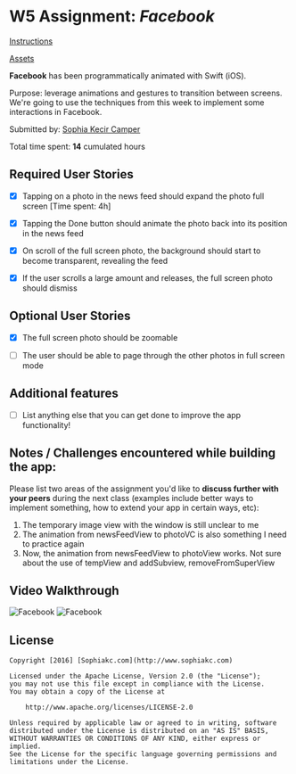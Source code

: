 # W5 Assignment: *Facebook*

[Instructions](http://courses.codepath.com/courses/ios_for_designers/unit/5#!assignment)

[Assets](https://www.dropbox.com/s/vcv515vhlt477uj/Facebook%20Assets.zip?dl=0)

**Facebook** has been programmatically animated with Swift (iOS).

Purpose: leverage animations and gestures to transition between screens. We're going to use the techniques from this week to implement some interactions in Facebook.

Submitted by: [Sophia Kecir Camper](https://github.com/sophiakc)

Total time spent: **14** cumulated hours

## Required User Stories

* [X] Tapping on a photo in the news feed should expand the photo full screen [Time spent: 4h]
* [X] Tapping the Done button should animate the photo back into its position in the news feed
* [X] On scroll of the full screen photo, the background should start to become transparent, revealing the feed
* [X] If the user scrolls a large amount and releases, the full screen photo should dismiss


## Optional User Stories

* [X] The full screen photo should be zoomable
* [ ] The user should be able to page through the other photos in full screen mode


## Additional features

* [ ] List anything else that you can get done to improve the app functionality!


## Notes / Challenges encountered while building the app:

Please list two areas of the assignment you'd like to **discuss further with your peers** during the next class (examples include better ways to implement something, how to extend your app in certain ways, etc):

1. The temporary image view with the window is still unclear to me
2. The animation from newsFeedView to photoVC is also something I need to practice again
3. Now, the animation from newsFeedView to photoView works. Not sure about the use of tempView and addSubview, removeFromSuperView


## Video Walkthrough

![Facebook](Facebook5-1.gif)
![Facebook](Facebook5-2.gif)

## License

    Copyright [2016] [Sophiakc.com](http://www.sophiakc.com)

    Licensed under the Apache License, Version 2.0 (the "License");
    you may not use this file except in compliance with the License.
    You may obtain a copy of the License at

        http://www.apache.org/licenses/LICENSE-2.0

    Unless required by applicable law or agreed to in writing, software
    distributed under the License is distributed on an "AS IS" BASIS,
    WITHOUT WARRANTIES OR CONDITIONS OF ANY KIND, either express or implied.
    See the License for the specific language governing permissions and
    limitations under the License.
